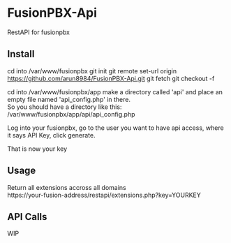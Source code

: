 # FusionPBX-Api
RestAPI for fusionpbx

## Install
cd into /var/www/fusionpbx
git init
git remote set-url origin https://github.com/arun8984/FusionPBX-Api.git
git fetch
git checkout -f


cd into /var/www/fusionpbx/app
make a directory called 'api' and place an empty file named 'api_config.php' in there.  
So you should have a directory like this:  
/var/www/fusionpbx/app/api/api_config.php

Log into your fusionpbx, go to the user you want to have api access, where it says API Key, click generate.

That is now your key 

## Usage
Return all extensions accross all domains  
https://your-fusion-address/restapi/extensions.php?key=YOURKEY  

## API Calls
WIP

